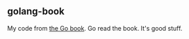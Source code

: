 golang-book
-----------

My code from [the Go book](http://www.golang-book.com/). Go read the book. It's
good stuff.
